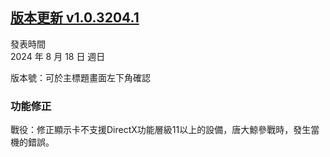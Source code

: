 ## [版本更新 v1.0.3204.1](https://store.steampowered.com/news/app/1859910/view/6079382780888741133?l=tchinese)

發表時間  
2024 年 8 月 18 日 週日

版本號：可於主標題畫面左下角確認


### 功能修正

戰役：修正顯示卡不支援DirectX功能層級11以上的設備，唐大鯨參戰時，發生當機的錯誤。
